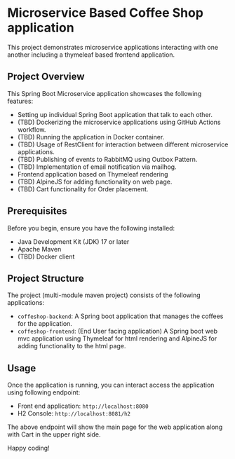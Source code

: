 # Microservice Based Coffee Shop application

This project demonstrates microservice applications interacting with one another including a thymeleaf based frontend application.

## Project Overview

This Spring Boot Microservice application showcases the following features:

- Setting up individual Spring Boot application that talk to each other.
- (TBD) Dockerizing the microservice applications using GitHub Actions workflow.
- (TBD) Running the application in Docker container.
- (TBD) Usage of RestClient for interaction between different microservice applications.
- (TBD) Publishing of events to RabbitMQ using Outbox Pattern.
- (TBD) Implementation of email notification via mailhog.
- Frontend application based on Thymeleaf rendering 
- (TBD) AlpineJS for adding functionality on web page.
- (TBD) Cart functionality for Order placement.

## Prerequisites

Before you begin, ensure you have the following installed:

- Java Development Kit (JDK) 17 or later
- Apache Maven
- (TBD) Docker client

## Project Structure

The project (multi-module maven project) consists of the following applications:

- `coffeshop-backend`: A Spring boot application that manages the coffees for the application.
- `coffeshop-frontend`: (End User facing application) A Spring boot web mvc application using Thymeleaf for html rendering and AlpineJS for adding functionality to the html page.

## Usage

Once the application is running, you can interact access the application using following endpoint:

- Front end application: `http://localhost:8080`
- H2 Console: `http://localhost:8081/h2`

The above endpoint will show the main page for the web application along with Cart in the upper right side.

Happy coding!